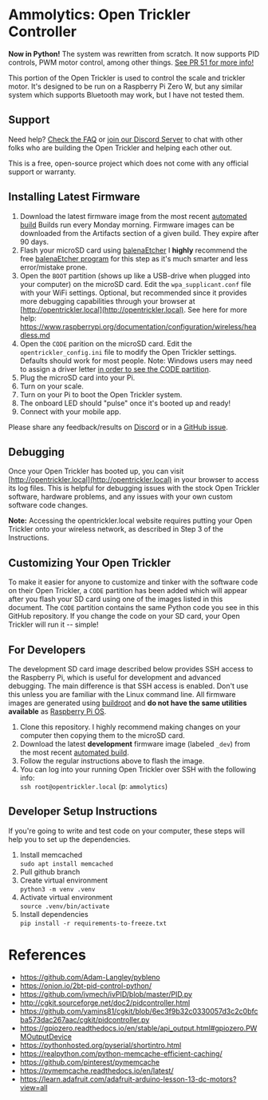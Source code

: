 # Ammolytics: Open Trickler Controller

**Now in Python!**
The system was rewritten from scratch. It now supports PID controls, PWM motor control, among other things. [See PR 51 for more info!](https://github.com/ammolytics/projects/pull/51)
  
This portion of the Open Trickler is used to control the scale and trickler motor. It's designed to be run on a Raspberry Pi Zero W, but any similar system which supports Bluetooth may work, but I have not tested them.


## Support

Need help? [Check the FAQ](https://github.com/ammolytics/open-trickler-peripheral/wiki/Frequently-Asked-Questions) or [join our Discord Server](https://discord.gg/WqTbyK2) to chat with other folks who are building the Open Trickler and helping each other out.

This is a free, open-source project which does not come with any official support or warranty.


## Installing Latest Firmware

1. Download the latest firmware image from the most recent [automated build](https://github.com/ammolytics/opentrickler-buildroot/actions/workflows/build-ot-firmware.yml)
  Builds run every Monday morning. Firmware images can be downloaded from the Artifacts section of a given build. They expire after 90 days.
1. Flash your microSD card using [balenaEtcher](https://www.balena.io/etcher/)
  I **highly** recommend the free [balenaEtcher program](https://www.balena.io/etcher/) for this step as it's much smarter and less error/mistake prone.
1. Open the `BOOT` partition (shows up like a USB-drive when plugged into your computer) on the microSD card. Edit the `wpa_supplicant.conf` file with your WiFi settings.
  Optional, but recommended since it provides more debugging capabilities through your browser at [http://opentrickler.local](http://opentrickler.local).
  See here for more help: https://www.raspberrypi.org/documentation/configuration/wireless/headless.md
1. Open the `CODE` parition on the microSD card. Edit the `opentrickler_config.ini` file to modify the Open Trickler settings. Defaults should work for most people.
  Note: Windows users may need to assign a driver letter [in order to see the CODE partition](https://github.com/ammolytics/projects/issues/42#issuecomment-673627027).
1. Plug the microSD card into your Pi.
1. Turn on your scale.
1. Turn on your Pi to boot the Open Trickler system.
1. The onboard LED should "pulse" once it's booted up and ready!
1. Connect with your mobile app.

Please share any feedback/results on [Discord](https://discord.gg/WqTbyK2) or in a [GitHub issue](https://github.com/ammolytics/open-trickler-peripheral/issues).


## Debugging

Once your Open Trickler has booted up, you can visit [http://opentrickler.local](http://opentrickler.local) in your browser to access its log files. This is helpful for debugging issues with the stock Open Trickler software, hardware problems, and any issues with your own custom software code changes.

**Note:** Accessing the opentrickler.local website requires putting your Open Trickler onto your wireless network, as described in Step 3 of the Instructions.


## Customizing Your Open Trickler

To make it easier for anyone to customize and tinker with the software code on their Open Trickler, a `CODE` partition has been added which will appear after you flash your SD card using one of the images listed in this document. The `CODE` partition contains the same Python code you see in this GitHub repository. If you change the code on your SD card, your Open Trickler will run it -- simple!


## For Developers

The development SD card image described below provides SSH access to the Raspberry Pi, which is useful for development and advanced debugging.
The main difference is that SSH access is enabled. Don't use this unless you are familiar with the Linux command line.
All firmware images are generated using [buildroot](https://buildroot.org/) and **do not have the same utilities available** as [Raspberry Pi OS](https://www.raspberrypi.org/software/).

1. Clone this repository.
  I highly recommend making changes on your computer then copying them to the microSD card.
1. Download the latest **development** firmware image (labeled `_dev`) from the most recent [automated build](https://github.com/ammolytics/opentrickler-buildroot/actions/workflows/build-ot-firmware.yml).
1. Follow the regular instructions above to flash the image.
1. You can log into your running Open Trickler over SSH with the following info:  
  `ssh root@opentrickler.local` (p: `ammolytics`)


## Developer Setup Instructions

If you're going to write and test code on your computer, these steps will help you to set up the dependencies.

1. Install memcached  
  ```sudo apt install memcached```
1. Pull github branch
1. Create virtual environment  
  ```python3 -m venv .venv```
1. Activate virtual environment  
  ```source .venv/bin/activate```
1. Install dependencies  
  ```pip install -r requirements-to-freeze.txt```


# References

- https://github.com/Adam-Langley/pybleno
- https://onion.io/2bt-pid-control-python/
- https://github.com/ivmech/ivPID/blob/master/PID.py
- http://cgkit.sourceforge.net/doc2/pidcontroller.html
- https://github.com/yamins81/cgkit/blob/6ec3f9b32c0330057d3c2c0bfcba573dac267aac/cgkit/pidcontroller.py
- https://gpiozero.readthedocs.io/en/stable/api_output.html#gpiozero.PWMOutputDevice
- https://pythonhosted.org/pyserial/shortintro.html
- https://realpython.com/python-memcache-efficient-caching/
- https://github.com/pinterest/pymemcache
- https://pymemcache.readthedocs.io/en/latest/
- https://learn.adafruit.com/adafruit-arduino-lesson-13-dc-motors?view=all
